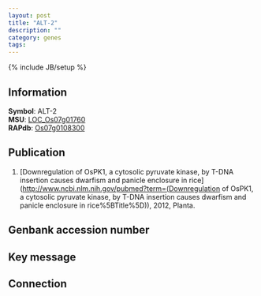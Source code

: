 ```yaml
---
layout: post
title: "ALT-2"
description: ""
category: genes
tags: 
---
```

{% include JB/setup %}

## Information
__Symbol__: ALT-2  
__MSU__: [LOC_Os07g01760](http://rice.plantbiology.msu.edu/cgi-bin/ORF_infopage.cgi?orf=LOC_Os07g01760)  
__RAPdb__: [Os07g0108300](http://rapdb.dna.affrc.go.jp/viewer/gbrowse_details/irgsp1?name=Os07g0108300)  

## Publication
1. [Downregulation of OsPK1, a cytosolic pyruvate kinase, by T-DNA insertion causes dwarfism and panicle enclosure in rice](http://www.ncbi.nlm.nih.gov/pubmed?term=(Downregulation of OsPK1, a cytosolic pyruvate kinase, by T-DNA insertion causes dwarfism and panicle enclosure in rice%5BTitle%5D)), 2012, Planta.

## Genbank accession number

## Key message

## Connection


